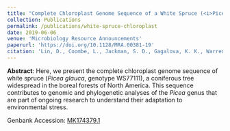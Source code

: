```yaml
---
title: "Complete Chloroplast Genome Sequence of a White Spruce (<i>Picea glauca</i>, Genotype WS77111) from Eastern Canada"
collection: Publications
permalink: /publications/white-spruce-chloroplast
date: 2019-06-06
venue: 'Microbiology Resource Announcements'
paperurl: 'https://doi.org/10.1128/MRA.00381-19'
citation: 'Lin, D., Coombe, L., Jackman, S. D., Gagalova, K. K., Warren, R. L., Hammond, S. A., Kirk, H., Pandoh, P., Zhao, Y., Moore, R. A., Mungall, A. J., Ritland, C., Jaquish, B., Isabel, N., Bousquet, J., Jones, S. J. M., Bohlmann, J., & Birol, I. (2019). &quot;Complete Chloroplast Genome Sequence of a White Spruce (<i>Picea glauca</i>, Genotype WS77111) from Eastern Canada.&quot; <i>Microbiology Resource Announcements</i>, 8(23).'
---
```


**Abstract**: Here, we present the complete chloroplast genome sequence of white spruce (_Picea glauca_, genotype WS77111), a coniferous tree widespread in the boreal forests of North America. This sequence contributes to genomic and phylogenetic analyses of the _Picea_ genus that are part of ongoing research to understand their adaptation to environmental stress.

Genbank Accession: [MK174379.1](https://www.ncbi.nlm.nih.gov/nuccore/MK174379.1)
